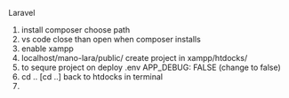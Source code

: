 Laravel
1. install composer choose path
2. vs code close than open when composer installs 
3. enable xampp
4. localhost/mano-lara/public/
create project in xampp/htdocks/
5. to sequre project on deploy
.env APP_DEBUG: FALSE (change to false)
6. cd .. [cd ..] back to htdocks in terminal
7.